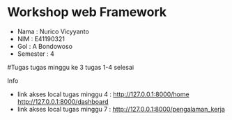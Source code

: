 # Workshop web Framework
- Nama : Nurico Vicyyanto
- NIM : E41190321
- Gol : A Bondowoso
- Semester : 4

#Tugas
tugas minggu ke 3 tugas 1-4 selesai

Info
- link akses local tugas minggu 4 : http://127.0.0.1:8000/home     
                                    http://127.0.0.1:8000/dashboard
- link akses local tugas minggu 7 : http://127.0.0.1:8000/pengalaman_kerja
